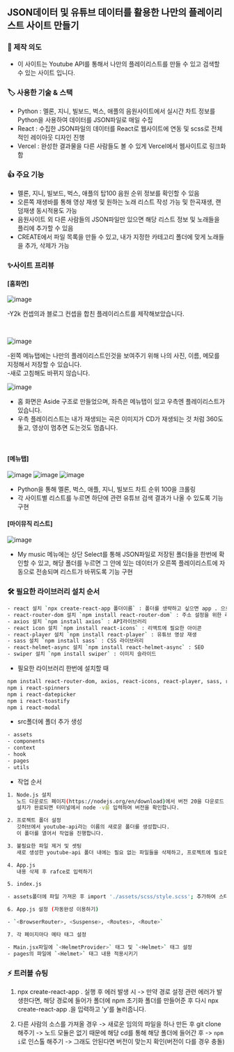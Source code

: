 ## JSON데이터 및 유튜브 데이터를 활용한 나만의 플레이리스트 사이트 만들기

### 📑 제작 의도

- 이 사이트는 Youtube API를 통해서 나만의 플레이리스트를 만들 수 있고 검색할 수 있는 사이트 입니다.

### 🏷️ 사용한 기술 & 스택

- Python : 멜론, 지니, 빌보드, 벅스, 애플의 음원사이트에서 실시간 차트 정보를 Python을 사용하여 데이터를 JSON파일로 매일 수집
- React : 수집한 JSON파일의 데이터를 React로 웹사이트에 연동 및 scss로 전체적인 레이아웃 디자인 진행
- Vercel : 완성한 결과물을 다른 사람들도 볼 수 있게 Vercel에서 웹사이트로 링크화함

### 👍 주요 기능

- 멜론, 지니, 빌보드, 벅스, 애플의 탑100 음원 순위 정보를 확인할 수 있음
- 오른쪽 재생바를 통해 영상 재생 및 원하는 노래 리스트 작성 가능 및 한곡재생, 랜덤재생 동시적용도 가능
- 음원사이트 외 다른 사람들의 JSON파일만 있으면 해당 리스트 정보 및 노래들을 플리에 추가할 수 있음
- CREATE에서 파일 목록을 만들 수 있고, 내가 지정한 카테고리 폴더에 맞게 노래들을 추가, 삭제가 가능

### ✨사이트 프리뷰

#### [홈화면]

![image](https://github.com/kimyih/api-music/assets/163376151/2b6921b7-02a9-489c-864b-c46cd0a0a036)

-Y2k 컨셉의과 블로그 컨셉을 합친 플레이리스트를 제작해보았습니다. 

<br>


![image](https://github.com/kimyih/api-music/assets/163376151/11b05241-65fe-4ee6-9cc0-8cf23679a74d)

-왼쪽 메뉴탭에는 나만의 플레이리스트인것을 보여주기 위해 나의 사진, 이름, 메모를 지정해서 저장할 수 있습니다.   
-새로 고침해도 바뀌지 않습니다.


![image](https://github.com/kimyih/api-music/assets/163376151/dd31160a-b940-4eee-95bf-b14b09449420)

- 홈 화면은 Aside 구조로 만들었으며, 좌측은 메뉴탭이 있고 우측엔 플레이리스트가 있습니다.
- 우측 플레이리스트는 내가 재생되는 곡은 이미지가 CD가 재생되는 것 처럼 360도 돌고, 영상이 멈추면 도는것도 멈춥니다.

<br>

#### [메뉴탭]

![image](https://github.com/kimyih/api-music/assets/163376151/eae5acab-3163-4f17-bb8a-75daf6678a73)
![image](https://github.com/kimyih/api-music/assets/163376151/60d74549-d9a3-4357-8cda-33e965b30963)
![image](https://github.com/kimyih/api-music/assets/163376151/a50ff90b-d836-4068-aec3-6b00f659b02a)


- Python을 통해 멜론, 벅스, 애플, 지니, 빌보드 차트 순위 100을 크롤링 
- 각 사이트별 리스트를 누르면 하단에 관련 유튜브 검색 결과가 나올 수 있도록 기능 구현

  

#### [마이뮤직 리스트]

![image](https://github.com/kimyih/api-music/assets/163376151/7936874d-97ad-4e2a-925c-91e4e564bebe)


- My music 메뉴에는 상단 Select를 통해 JSON파일로 저장된 폴더들을 한번에 확인할 수 있고, 해당 폴더를 누르면 그 안에 있는 데이터가 오른쪽 플레이리스트에 자동으로 전송되며 리스트가 바뀌도록 기능 구현

### 🛠️ 필요한 라이브러리 설치 순서

````bash
- react 설치 `npx create-react-app 폴더이름` : 폴더를 생략하고 싶으면 app . 으로 설치
- react-router-dom 설치 `npm install react-router-dom` : 주소 설정을 위한 라이브러리
- axios 설치 `npm install axios` : API라이브러리
- react icon 설치 `npm install react-icons` : 리액트에 필요한 아이콘
- react-player 설치 `npm install react-player` : 유튜브 영상 재생
- sass 설치 `npm install sass` : CSS 라이브러리
- react-helmet-async 설치 `npm install react-helmet-async` : SEO
- swiper 설치 `npm install swiper` : 이미지 슬라이드
````

- 필요한 라이브러리 한번에 설치할 때

```bash
npm install react-router-dom, axios, react-icons, react-player, sass, react-helmet-async, swiper
npm i react-spinners
npm i react-datepicker
npm i react-toastify
npm i react-modal
```

- src폴더에 폴더 추가 생성

```bash
- assets
- components
- context
- hook
- pages
- utils
````

- 작업 순서

```bash
1. Node.js 설치
   노드 다운로드 페이지(https://nodejs.org/en/download)에서 버전 20을 다운로드 받습니다.  
   설치가 완료되면 터미널에서 node -v를 입력하여 버전을 확인합니다.

2. 프로젝트 폴더 설정
   깃허브에서 youtube-api라는 이름의 새로운 폴더를 생성합니다.  
   이 폴더를 열어서 작업을 진행합니다.

3. 불필요한 파일 제거 및 셋팅
   새로 생성한 youtube-api 폴더 내에는 필요 없는 파일들을 삭제하고, 프로젝트에 필요한 설정을 해줍니다.

4. App.js
   내용 삭제 후 rafce로 입력하기

5. index.js

- assets폴더에 파일 가져온 후 import './assets/scss/style.scss'; 추가하여 스타일 적용시키기

6. App.js 설정 (자동완성 이용하기)

- `<BrowserRouter>, <Suspense>, <Routes>, <Route>`

7. 각 페이지마다 메타 태그 설정

- Main.jsx파일에 `<HelmetProvider>` 태그 및 `<Helmet>` 태그 설정
- pages의 파일에 `<Helmet>` 태그 내용 적용시키기
````

### ⚡ 트러블 슈팅

1. npx create-react-app . 실행 후 에러 발생 시
   -> 만약 경로 설정 관련 에러가 발생한다면, 해당 경로에 들어가 폴더에 npm 초기화 폴더를 만들어준 후 다시 npx create-react-app .을 입력하고 'y'를 눌러줍니다.

2. 다른 사람의 소스를 가져올 경우
   -> 새로운 임의의 파일을 하나 만든 후 git clone 해주기
   -> 노드 모듈은 없기 때문에 해당 cd를 통해 해당 폴더에 들어간 후
   -> `npm i`로 인스톨 해주기
   -> 그래도 안된다면 버전이 맞는지 확인(버전이 다를 경우 충돌)
